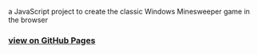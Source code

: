 a JavaScript project to create the classic Windows Minesweeper game in the browser
<br>
<h3>
<a href="https://flanthedev.github.io/minesweeper/">view on GitHub Pages</a>
</h3>
